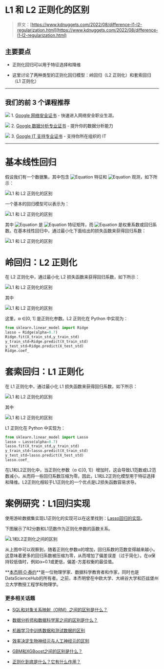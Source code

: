 # L1 和 L2 正则化的区别

> 原文：[https://www.kdnuggets.com/2022/08/difference-l1-l2-regularization.html](https://www.kdnuggets.com/2022/08/difference-l1-l2-regularization.html)

## 主要要点

+   正则化回归可以用于特征选择和降维

+   这里讨论了两种类型的正则化回归模型：岭回归（L2 正则化）和套索回归（L1 正则化）

* * *

## 我们的前 3 个课程推荐

![](../Images/0244c01ba9267c002ef39d4907e0b8fb.png) 1\. [Google 网络安全证书](https://www.kdnuggets.com/google-cybersecurity) - 快速进入网络安全职业生涯。

![](../Images/e225c49c3c91745821c8c0368bf04711.png) 2\. [Google 数据分析专业证书](https://www.kdnuggets.com/google-data-analytics) - 提升你的数据分析能力

![](../Images/0244c01ba9267c002ef39d4907e0b8fb.png) 3\. [Google IT 支持专业证书](https://www.kdnuggets.com/google-itsupport) - 支持你所在组织的 IT

* * *

# 基本线性回归

假设我们有一个数据集，其中包含 ![Equation](../Images/5781aece7d1bee67c4452ec40f937488.png) 特征和 ![Equation](../Images/9a60fefb21d8c288f3b817f86bef589d.png) 观测，如下所示：

![L1 和 L2 正则化的区别](../Images/8664a8312e813afcfc45f3f84711e690.png)

一个基本的回归模型可以表示为：

![L1 和 L2 正则化的区别](../Images/fec366f491948e2acd4b7323434ccbb3.png)

其中 ![Equation](../Images/a69ef9f4c6b668ea38e06114527c5291.png) 是 ![Equation](../Images/0cba9b3c1e8c66051135c64cb5a82947.png) 特征矩阵，而 ![Equation](../Images/ac5243e674d1418e7fe029c9dc9d1ae9.png) 是权重系数或回归系数。在基本线性回归中，通过最小化下面给出的损失函数来获得回归系数：

![L1 和 L2 正则化的区别](../Images/261f513d49b5cf8d3ecb54c68247e734.png)

# 岭回归：L2 正则化

在 L2 正则化中，通过最小化 L2 损失函数来获得回归系数，如下所示：

![L1 和 L2 正则化的区别](../Images/703e1ac83ef68b73193db7eb6c8cce94.png)

其中

![L1 和 L2 正则化的区别](../Images/28e67f19bb0fbbdb6218db28eb163ad6.png)

这里，α ∈[0, 1] 是正则化参数。L2 正则化在 Python 中实现为：

```py
from sklearn.linear_model import Ridge
lasso = Ridge(alpha=0.7)
Ridge.fit(X_train_std,y_train_std)
y_train_std=Ridge.predict(X_train_std)
y_test_std=Ridge.predict(X_test_std)
Ridge.coef_
```

# 套索回归：L1 正则化

在 L1 正则化中，通过最小化 L1 损失函数来获得回归系数，如下所示：

![L1 和 L2 正则化的区别](../Images/503c1dd1d54e3a5e44abf8c9d9dbc043.png)

其中

![L1 和 L2 正则化的区别](../Images/305d1f7114877d4a758b4cddef3a5822.png)

L1 正则化在 Python 中实现为：

```py
from sklearn.linear_model import Lasso
lasso = Lasso(alpha=0.7)
lasso.fit(X_train_std,y_train_std)
y_train_std=lasso.predict(X_train_std)
y_test_std=lasso.predict(X_test_std)
lasso.coef_
```

在L1和L2正则化中，当正则化参数（α ∈[0, 1]）增加时，这会导致L1范数或L2范数减小，从而将一些回归系数压缩为零。因此，L1和L2正则化模型用于特征选择和降维。L2正则化相较于L1正则化的一个优点是L2损失函数容易求导。

# 案例研究：L1回归实现

使用游轮数据集实现L1正则化的实现可以在这里找到：[Lasso回归的实现](https://github.com/bot13956/ML_Model_for_Predicting_Ships_Crew_Size)。

下图展示了R2分数和L1范数作为正则化参数的函数关系。

![L1和L2正则化之间的区别](../Images/70d937267aaa1d06ce9ed5cde2493797.png)

从上图中可以观察到，随着正则化参数α的增加，回归系数的范数变得越来越小。这意味着更多的回归系数被压缩为零，从而增加了偏差误差（过于简化）。在α保持较低值时，例如α=0.1或更低，偏差-方差权衡的最佳值。

**[本杰明·O·泰约](https://www.linkedin.com/in/benjamin-o-tayo-ph-d-a2717511/)**是一位物理学家、数据科学教育者和作家，同时也是DataScienceHub的所有者。之前，本杰明曾在中欧大学、大峡谷大学和匹兹堡州立大学教授工程学和物理学。

### 更多相关话题

+   [SQL和对象关系映射（ORM）之间的区别是什么？](https://www.kdnuggets.com/2022/02/difference-sql-object-relational-mapping-orm.html)

+   [数据分析师和数据科学家之间的区别是什么？](https://www.kdnuggets.com/2022/03/difference-data-analysts-data-scientists.html)

+   [机器学习中训练数据和测试数据的区别](https://www.kdnuggets.com/2022/08/difference-training-testing-data-machine-learning.html)

+   [效率决定生物神经元与人工神经元的区别](https://www.kdnuggets.com/2022/11/efficiency-spells-difference-biological-neurons-artificial-counterparts.html)

+   [GBM和XGBoost之间的区别是什么？](https://www.kdnuggets.com/wtf-is-the-difference-between-gbm-and-xgboost)

+   [正则化到底是什么？它有什么作用？](https://www.kdnuggets.com/wtf-is-regularization-and-what-is-it-for)
